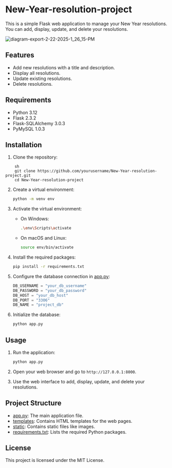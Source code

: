 # New-Year-resolution-project

This is a simple Flask web application to manage your New Year resolutions. You can add, display, update, and delete your resolutions.

![diagram-export-2-22-2025-1_26_15-PM](https://github.com/user-attachments/assets/78b6c40a-1188-46d7-9458-6a9f7d418c9c)


## Features

- Add new resolutions with a title and description.
- Display all resolutions.
- Update existing resolutions.
- Delete resolutions.

## Requirements

- Python 3.12
- Flask 2.3.2
- Flask-SQLAlchemy 3.0.3
- PyMySQL 1.0.3

## Installation

1. Clone the repository:
```
    sh
    git clone https://github.com/yourusername/New-Year-resolution-project.git
    cd New-Year-resolution-project
 ```

2. Create a virtual environment:
    ```sh
    python -m venv env
    ```

3. Activate the virtual environment:
    - On Windows:
        ```sh
        .\env\Scripts\activate
        ```
    - On macOS and Linux:
        ```sh
        source env/bin/activate
        ```

4. Install the required packages:
    ```sh
    pip install -r requirements.txt
    ```

5. Configure the database connection in [app.py](http://_vscodecontentref_/1):
    ```python
    DB_USERNAME = "your_db_username"
    DB_PASSWORD = "your_db_password"
    DB_HOST = "your_db_host"
    DB_PORT = "3306"
    DB_NAME = "project_db"
    ```

6. Initialize the database:
    ```sh
    python app.py
    ```

## Usage

1. Run the application:
    ```sh
    python app.py
    ```

2. Open your web browser and go to `http://127.0.0.1:8000`.

3. Use the web interface to add, display, update, and delete your resolutions.

## Project Structure

- [app.py](http://_vscodecontentref_/2): The main application file.
- [templates](http://_vscodecontentref_/3): Contains HTML templates for the web pages.
- [static](http://_vscodecontentref_/4): Contains static files like images.
- [requirements.txt](http://_vscodecontentref_/5): Lists the required Python packages.

## License

This project is licensed under the MIT License.
